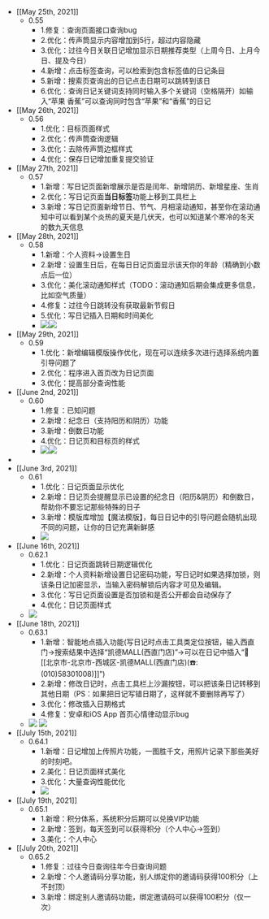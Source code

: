 - [[May 25th, 2021]]
    - 0.55
        - 1.修复：查询页面接口查询bug
        - 2.优化：传声筒显示内容增加到5行，超过内容隐藏
        - 3.优化：过往今日关联日记增加显示日期推荐类型（上周今日、上月今日、提及今日）
        - 4.新增：点击标签查询，可以检索到包含标签值的日记条目
        - 5.新增：搜索页查询出的日记点击日期可以跳转到该日
        - 6.优化：查询日记关键词支持同时输入多个关键词（空格隔开）如输入“苹果  香蕉”可以查询同时包含“苹果”和“香蕉”的日记
- [[May 26th, 2021]]
    - 0.56
        - 1.优化：目标页面样式
        - 2.优化：传声筒查询逻辑
        - 3.优化：去除传声筒边框样式
        - 4.优化：保存日记增加重复提交验证
- [[May 27th, 2021]]
    - 0.57
        - 1.新增：写日记页面新增展示是否是闰年、新增阴历、新增星座、生肖
        - 2.优化：写日记页面**当日标签**功能上移到工具栏上
        - 3.新增：写日记页面新增节日、节气、月相滚动通知，甚至你在滚动通知中可以看到某个炎热的夏天是几伏天，也可以知道某个寒冷的冬天的数九天信息
- [[May 28th, 2021]]
    - 0.58
        - 1.新增：个人资料→设置生日
        - 2.新增：设置生日后，在每日日记页面显示该天你的年龄（精确到小数点后一位）
        - 3.优化：美化滚动通知样式（TODO：滚动通知后期会集成更多信息，比如空气质量）
        - 4.修复：过往今日跳转没有获取最新节假日
        - 5.优化：写日记插入日期和时间美化
        - ![](https://firebasestorage.googleapis.com/v0/b/firescript-577a2.appspot.com/o/imgs%2Fapp%2Flxyer%2F5Rh_BQ5rie.png?alt=media&token=6a71a524-3af8-4c9e-8e0b-2414cc97ab5c)![](https://firebasestorage.googleapis.com/v0/b/firescript-577a2.appspot.com/o/imgs%2Fapp%2Flxyer%2F0KQGg-rnsp.png?alt=media&token=2816885c-63d1-44ec-b652-01f89ae6767b)
- [[May 29th, 2021]]
    - 0.59
        - 1.优化：新增编辑模版操作优化，现在可以连续多次进行选择系统内置引导问题了
        - 2.优化：程序进入首页改为日记页面
        - 3.优化：提高部分查询性能
- [[June 2nd, 2021]]
    - 0.60
        - 1.修复：已知问题
        - 2.新增：纪念日（支持阳历和阴历）功能
        - 3.新增：倒数日功能
        - 4.优化：日记页和目标页的样式
        - ![](https://firebasestorage.googleapis.com/v0/b/firescript-577a2.appspot.com/o/imgs%2Fapp%2Flxyer%2FdhKNCzlcQh.png?alt=media&token=3b9fd637-444f-458e-8032-015dd813a1f9)![](https://firebasestorage.googleapis.com/v0/b/firescript-577a2.appspot.com/o/imgs%2Fapp%2Flxyer%2F9K_5Yu-PPX.png?alt=media&token=62494418-cc1e-4540-a891-31eaa058459c)
- 
- [[June 3rd, 2021]]
    - 0.61
        - 1.优化：日记页面显示优化
        - 2.新增：日记页会提醒显示已设置的纪念日（阳历&阴历）和倒数日，帮助你不要忘记那些特殊的日子
        - 3.新增：模版库增加【魔法模版】，每日日记中的引导问题会随机出现不同的问题，让你的日记充满新鲜感
        - ![](https://firebasestorage.googleapis.com/v0/b/firescript-577a2.appspot.com/o/imgs%2Fapp%2Flxyer%2FnvHICYfSXT.png?alt=media&token=e6acf1b7-61d0-4ef7-b892-8aedb4b35d24)
- [[June 16th, 2021]]
    - 0.62.1
        - 1.优化：日记页面跳转日期逻辑优化
        - 2.新增：个人资料新增设置日记密码功能，写日记时如果选择加锁，则该条日记加密显示，当输入密码解锁后内容才可见及编辑。
        - 3.优化：写日记页面设置是否加锁和是否公开都会自动保存了
        - 4.优化：日记页面样式
    - ![](https://firebasestorage.googleapis.com/v0/b/firescript-577a2.appspot.com/o/imgs%2Fapp%2Flxyer%2Fs6i9GjgBBZ.png?alt=media&token=efe94f51-2bcc-486f-aac7-34899b32a605)
- [[June 18th, 2021]]
    - 0.63.1
        - 1.新增：智能地点插入功能(写日记时点击工具类定位按钮，输入西直门→搜索结果中选择“凯德MALL(西直门店)”→可以在日记中插入“🏡[[北京市-北京市-西城区-凯德MALL(西直门店)(☎️:(010)58301008)]]”)
        - 2.新增：修改日记时，点击工具栏上沙漏按钮，可以把该条日记转移到其他日期（PS：如果把日记写错日期了，这样就不要删除再写了）
        - 3.优化：修改插入日期格式
        - 4.修复：安卓和iOS App 首页心情律动显示bug
    - ![](https://firebasestorage.googleapis.com/v0/b/firescript-577a2.appspot.com/o/imgs%2Fapp%2Flxyer%2F4b1D2BdQoo.gif?alt=media&token=61e23469-21ec-4b63-8023-5198ee21cadd) ![](https://firebasestorage.googleapis.com/v0/b/firescript-577a2.appspot.com/o/imgs%2Fapp%2Flxyer%2F-bpNJEwRYf.png?alt=media&token=30bdd5ad-bda6-4bae-947f-8c1ef041d28f)
- [[July 15th, 2021]]
    - 0.64.1
        - 1.新增：日记增加上传照片功能，一图胜千文，用照片记录下那些美好的时刻吧。
        - 2.美化：日记页面样式美化
        - 3.优化：大量查询性能优化
        - ![](https://firebasestorage.googleapis.com/v0/b/firescript-577a2.appspot.com/o/imgs%2Fapp%2Flxyer%2Fo_CPRpBOu9.png?alt=media&token=13a03226-b62d-4cd2-b5ec-ceafee198568)
- [[July 19th, 2021]]
    - 0.65.1
        - 1.新增：积分体系，系统积分后期可以兑换VIP功能
        - 2.新增：签到，每天签到可以获得积分（个人中心→签到）
        - 3.美化：个人中心
- [[July 20th, 2021]]
    - 0.65.2
        - 1.修复：过往今日查询往年今日查询问题
        - 2.新增：个人邀请码分享功能，别人绑定你的邀请码获得100积分（上不封顶）
        - 3.新增：绑定别人邀请码功能，绑定邀请码可以获得100积分（仅一次）
